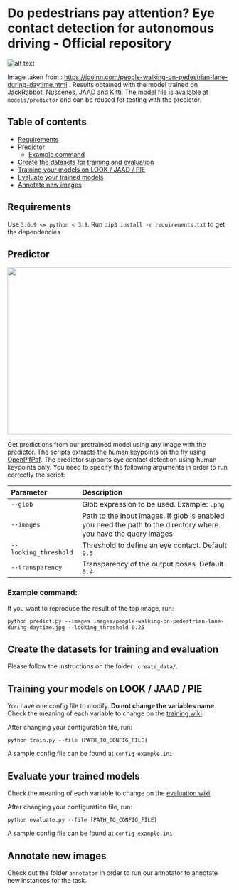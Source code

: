 # Do pedestrians pay attention? Eye contact detection for autonomous driving - Official repository

![alt text](https://github.com/vita-epfl/looking/blob/main/images/people-walking-on-pedestrian-lane-during-daytime.pedictions.png)

Image taken from : https://jooinn.com/people-walking-on-pedestrian-lane-during-daytime.html . Results obtained with the model trained on JackRabbot, Nuscenes, JAAD and Kitti. The model file is available at ```models/predictor``` and can be reused for testing with the predictor. 

## Table of contents

- [Requirements](#requirements)
- [Predictor](#predictor)
  * [Example command](#example-command-)
- [Create the datasets for training and evaluation](#create-the-datasets-for-training-and-evaluation)
- [Training your models on LOOK / JAAD / PIE](#training-your-models-on-look---jaad---pie)
- [Evaluate your trained models](#evaluate-your-trained-models)
- [Annotate new images](#annotate-new-images)


## Requirements

Use ```3.6.9 <= python < 3.9```. Run ```pip3 install -r requirements.txt``` to get the dependencies

## Predictor

<img src="https://github.com/vita-epfl/looking/blob/main/images/kitti.gif" data-canonical-src="https://github.com/vita-epfl/looking/blob/main/images/kitti.gif" width="1238" height="375" />

Get predictions from our pretrained model using any image with the predictor. The scripts extracts the human keypoints on the fly using [OpenPifPaf](https://openpifpaf.github.io/intro.html). The predictor supports eye contact detection using human keypoints only.
You need to specify the following arguments in order to run correctly the script:

| Parameter                 |Description   |
| :------------------------ |:-------------|
| ```--glob``` | Glob expression to be used. Example: ```.png``` |
| ```--images```  | Path to the input images. If glob is enabled you need the path to the directory where you have the query images |
| ```--looking_threshold```  | Threshold to define an eye contact. Default ```0.5```|
| ```--transparency```  | Transparency of the output poses. Default ```0.4```|

### Example command:

If you want to reproduce the result of the top image, run:

```
python predict.py --images images/people-walking-on-pedestrian-lane-during-daytime.jpg --looking_threshold 0.25
```

## Create the datasets for training and evaluation

Please follow the instructions on the folder ``` create_data/```.

## Training your models on LOOK / JAAD / PIE

You have one config file to modify. **Do not change the variables name**. Check the meaning of each variable to change on the [training wiki](/wikis/train.md).

After changing your configuration file, run:

```python train.py --file [PATH_TO_CONFIG_FILE]```

A sample config file can be found at ```config_example.ini```

## Evaluate your trained models

Check the meaning of each variable to change on the [evaluation wiki](/wikis/eval.md).

After changing your configuration file, run:

```python evaluate.py --file [PATH_TO_CONFIG_FILE]```

A sample config file can be found at ```config_example.ini```

## Annotate new images

Check out the folder ```annotator``` in order to run our annotator to annotate new instances for the task.